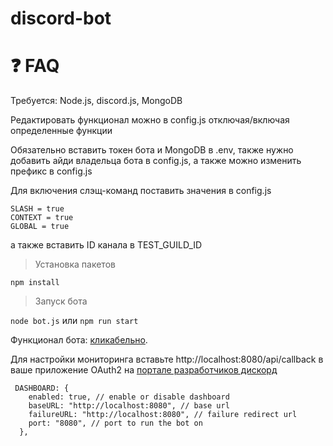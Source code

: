 # discord-bot

# ❓ FAQ

Требуется: Node.js, discord.js, MongoDB

Редактировать функционал можно в config.js отключая/включая определенные функции

Обязательно вставить токен бота и MongoDB в .env, также нужно добавить айди владельца бота в config.js, а также можно изменить префикс в config.js

Для включения слэщ-команд поставить значения в config.js 
```
SLASH = true
CONTEXT = true
GLOBAL = true
```
а также вставить ID канала в TEST_GUILD_ID

>Установка пакетов

```npm install```

>Запуск бота

```node bot.js```
или 
```npm run start```

Функционал бота: [кликабельно](https://github.com/Ha0SsS/discord-bot/blob/main/docs/SUMMARY.md).

Для настройки мониторинга вставьте http://localhost:8080/api/callback в ваше приложение OAuth2 на [портале разработчиков дискорд](https://discord.com/developers/applications)

```
 DASHBOARD: {
    enabled: true, // enable or disable dashboard
    baseURL: "http://localhost:8080", // base url
    failureURL: "http://localhost:8080", // failure redirect url
    port: "8080", // port to run the bot on
  },
```
